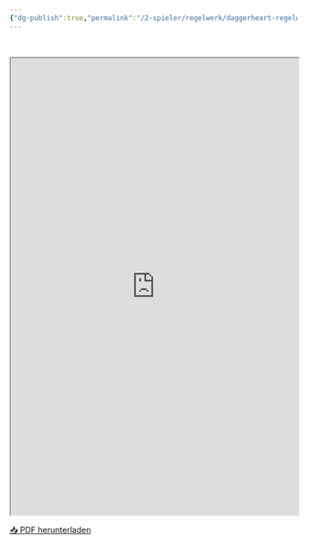 ```yaml
---
{"dg-publish":true,"permalink":"/2-spieler/regelwerk/daggerheart-regelwerk-eng/"}
---
```


$\quad$

<iframe src="https://cdn.jsdelivr.net/gh/LucLes91/terranien@main/public/DH_Regelwerk.pdf" width="100%" height="800"></iframe>

[📥 PDF herunterladen](https://cdn.jsdelivr.net/gh/LucLes91/terranien@main/public/DH_Regelwerk.pdf)
